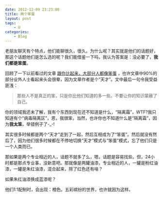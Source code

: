 ```yaml
---
date: 2012-12-09 23:23:00
title: 两个笨蛋
layout: post
tags:
    - U
categories:
    - Blog
---
```

老朋友聊天有个特点，他们能聊很久，很久。为什么呢？其实就是他们的话题好，那这个话题他们是怎么选的呢？我们能借鉴一下吗，我认为答案是：没必要了，**我们都是笨蛋**。

回顾了一下以前看过的文章 [跟你比起来，大部分人都像笨蛋](http://www.cnbeta.com/articles/125816.htm) ，也许文章中90%的部分业外人士看起来头会很晕，因为文章作者是个“天才”。文中最后一句令我受益匪浅：
> 那些人不是真正的笨，只是你比他们知道的多一些。不要让你的知识蒙蔽了自己。

你的领域我还未了解，我有个东西到现在还不知道是什么，“隔离霜”，WTF?我只知道有个“病毒隔离区”，恩，我很笨，当然，也许你也不知道什么是“隔离霜”，因为**我太笨**，举错例子了-_-!

其实很多时候都是两个“天才”走到了一起，然后互相成为了“笨蛋”。然后就没有然后了，因为他们很多时候都在不停地切换“天才”模式与“笨蛋”模式，忘了他们只是一个人类而已。

那如果是两个专业相近的人，话题不就多了么，嗯，话题是容易找些。但，24小时都是那点专业事，没新意吧。那就像是两罐油漆，专业相近的人，一罐是粉红油漆，一罐是朱红油漆，混合起来，除了红色还有啥？

如果朱红油漆换成蓝漆呢？

他们1:1配制时，会出现：橙色。五彩缤纷的世界，也许就因为这样。